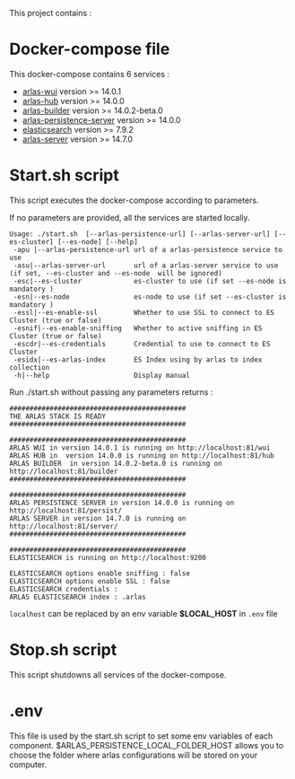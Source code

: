 This project contains :

# Docker-compose file
This docker-compose contains 6 services :
- [arlas-wui](https://github.com/gisaia/ARLAS-wui) version >= 14.0.1
- [arlas-hub](https://github.com/gisaia/ARLAS-wui-hub) version >= 14.0.0
- [arlas-builder](https://github.com/gisaia/ARLAS-wui-builder) version >= 14.0.2-beta.0
- [arlas-persistence-server](https://github.com/gisaia/ARLAS-persistence) version >= 14.0.0
- [elasticsearch](https://github.com/elastic/elasticsearch) version >= 7.9.2
- [arlas-server](https://github.com/gisaia/ARLAS-server) version >= 14.7.0

# Start.sh script
This script executes the docker-compose according to parameters.

If no parameters are provided, all the services are started locally.

````
Usage: ./start.sh  [--arlas-persistence-url] [--arlas-server-url] [--es-cluster] [--es-node] [--help]
 -apu |--arlas-persistence-url url of a arlas-persistence service to use
 -asu|--arlas-server-url       url of a arlas-server service to use (if set, --es-cluster and --es-node  will be ignored)
 -esc|--es-cluster             es-cluster to use (if set --es-node is mandatory )
 -esn|--es-node                es-node to use (if set --es-cluster is mandatory ) 
 -essl|--es-enable-ssl         Whether to use SSL to connect to ES Cluster (true or false)
 -esnif|--es-enable-sniffing   Whether to active sniffing in ES Cluster (true or false)
 -escdr|--es-credentials       Credential to use to connect to ES Cluster
 -esidx|--es-arlas-index       ES Index using by arlas to index collection
 -h|--help                     Display manual 
 ````

Run ./start.sh without passing any parameters returns :

````
############################################
THE ARLAS STACK IS READY
############################################
                                            
############################################
ARLAS WUI in version 14.0.1 is running on http://localhost:81/wui
ARLAS HUB in  version 14.0.0 is running on http://localhost:81/hub
ARLAS BUILDER  in version 14.0.2-beta.0 is running on http://localhost:81/builder
############################################
                                            
############################################
ARLAS PERSISTENCE SERVER in version 14.0.0 is running on http://localhost:81/persist/
ARLAS SERVER in version 14.7.0 is running on http://localhost:81/server/
############################################
                                            
############################################
ELASTICSEARCH is running on http://localhost:9200

ELASTICSEARCH options enable sniffing : false
ELASTICSEARCH options enable SSL : false
ELASTICSEARCH credentials :
ARLAS ELASTICSEARCH index : .arlas
````
```localhost``` can be replaced by an env variable __$LOCAL_HOST__ in `.env` file

# Stop.sh script
This script shutdowns all services of the docker-compose.

# .env
This file is used by the start.sh script to set some env variables of each component.
$ARLAS_PERSISTENCE_LOCAL_FOLDER_HOST allows you to choose the folder where arlas configurations will be stored on your computer.

